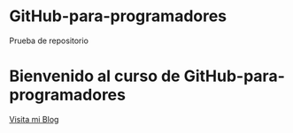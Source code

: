 # GitHub-para-programadores
Prueba de repositorio
# Bienvenido al curso de GitHub-para-programadores
[Visita mi Blog](http://senasofiaplus.edu.co)
